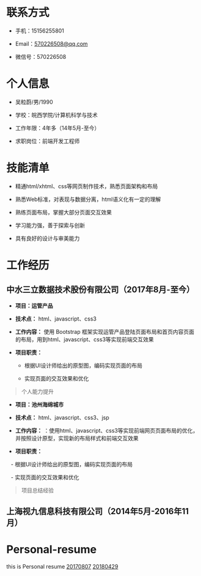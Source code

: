 # 联系方式

- 手机：15156255801

- Email：570226508@qq.com

- 微信号：570226508

# 个人信息

- 吴粒蔚/男/1990

- 学校：皖西学院/计算机科学与技术

- 工作年限：4年多（14年5月-至今）

- 求职岗位：前端开发工程师

# 技能清单

- 精通html/xhtml、css等网页制作技术，熟悉页面架构和布局

- 熟悉Web标准，对表现与数据分离，html语义化有一定的理解

- 熟练页面布局，掌握大部分页面交互效果

- 学习能力强，善于探索与创新

- 具有良好的设计与审美能力

# 工作经历

## 中水三立数据技术股份有限公司（2017年8月-至今）

- **项目：运管产品**

- **技术点：** html、javascript、css3

- **工作内容：** 使用 Bootstrap 框架实现运管产品登陆页面布局和首页内容页面的布局，用到html、javascript、css3等实现前端交互效果

- **项目职责：**

    - 根据UI设计师给出的原型图，编码实现页面的布局
    
    - 实现页面的交互效果和优化
    
> 个人能力提升

- **项目：池州海绵城市**

- **技术点：** html、javascript、css3、jsp

- **工作内容：** ：使用html、javascript、css3等实现前端网页页面布局的优化，并按照设计原型，实现新的布局样式和前端交互效果 

- **项目职责：**

    - 根据UI设计师给出的原型图，编码实现页面的布局
    
    - 实现页面的交互效果和优化
    
> 项目总结经验

## 上海视九信息科技有限公司（2014年5月-2016年11月）

# Personal-resume
this is Personal resume
[20170807](https://wulw.github.io/personal-resume/前端+三年+吴粒蔚.pdf)
[20180429](https://wulw.github.io/personal-resume/前端+四年+吴粒蔚.pdf)
